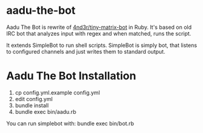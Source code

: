 # aadu-the-bot
Aadu The Bot is rewrite of [4nd3r/tiny-matrix-bot](https://github.com/4nd3r/tiny-matrix-bot/) in Ruby. It's based on old IRC bot that analyzes input with regex and when matched, runs the script.

It extends SimpleBot to run shell scripts. SimpleBot is simply bot, that listens to configured channels and just writes them to standard output.

# Aadu The Bot Installation
1. cp config.yml.example config.yml
2. edit config.yml
3. bundle install
4. bundle exec bin/aadu.rb

You can run simplebot with: bundle exec bin/bot.rb
